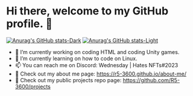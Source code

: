 # Hi there, welcome to my GitHub profile. 👋




[![Anurag's GitHub stats-Dark](https://github-readme-stats.vercel.app/api?username=R5-3600&show_icons=true&theme=dark#gh-dark-mode-only)](https://github.com/anuraghazra/github-readme-stats#gh-dark-mode-only)
[![Anurag's GitHub stats-Light](https://github-readme-stats.vercel.app/api?username=R5-3600&show_icons=true&theme=default#gh-light-mode-only)](https://github.com/anuraghazra/github-readme-stats#gh-light-mode-only)




- 🔭 I’m currently working on coding HTML and coding Unity games.
- 🌱 I’m currently learning on how to code on Linux.
- 📫 You can reach me on Discord: Wednesday | Hates NFTs#2023
- 🔗 Check out my about me page: https://r5-3600.github.io/about-me/
- 🔗 Check out my public projects repo page: https://github.com/R5-3600/projects
